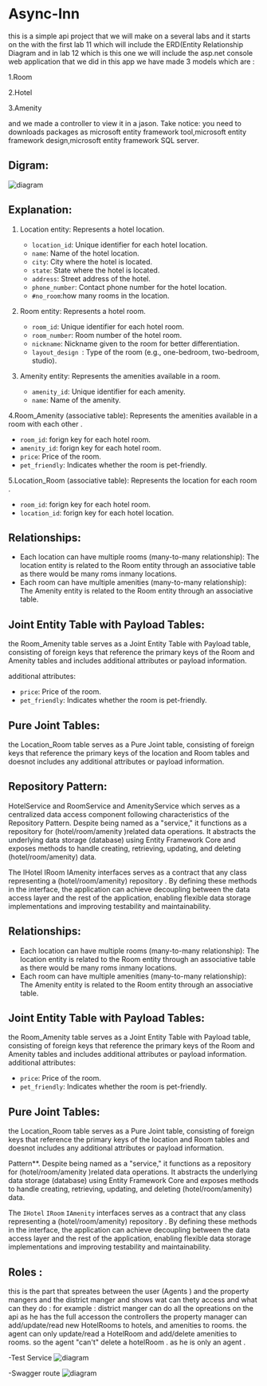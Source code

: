 # Async-Inn
this is a simple api project that we will make on a several labs and it starts on the with the first lab 11 which will include the ERD(Entity Relationship Diagram and in lab 12 which is this one we will include the asp.net console web application that we did 
in this app we have made 3 models which are :

1.Room

2.Hotel

3.Amenity

and we made a controller to view it in a jason.
Take notice:
you need to downloads packages as microsoft entity framework tool,microsoft entity framework design,microsoft entity framework SQL server.
## Digram:
![diagram](https://github.com/abdarahman-shaheen/Async-Inn-lab12/blob/master/async.png)


## Explanation:

1. Location entity: Represents a hotel location.
   - `location_id`: Unique identifier for each hotel location.
   - `name`: Name of the hotel location.
   - `city`: City where the hotel is located.
   - `state`: State where the hotel is located.
   - `address`: Street address of the hotel.
   - `phone_number`: Contact phone number for the hotel location.
   - `#no_room`:how many rooms in the location.

2. Room entity: Represents a hotel room.
   - `room_id`: Unique identifier for each hotel room.
   - `room_number`: Room number of the hotel room.
   - `nickname`: Nickname given to the room for better differentiation.
   - `layout_design `: Type of the room (e.g., one-bedroom, two-bedroom, studio).


3. Amenity entity: Represents the amenities available in a room.
   - `amenity_id`: Unique identifier for each amenity.
   - `name`: Name of the amenity.


4.Room_Amenity (associative table): Represents the amenities available in a room with each other .
 - `room_id`: forign key for each hotel room.
 - `amenity_id`: forign key for each hotel room.
 - `price`: Price of the room.
 - `pet_friendly`: Indicates whether the room is pet-friendly.
   
5.Location_Room (associative table): Represents the location for each room  .
 - `room_id`: forign key for each hotel room.
 - `location_id`: forign key for each hotel location.
## Relationships:
- Each location can have multiple rooms (many-to-many relationship): The location entity is related to the Room entity through an associative table as there would be many roms inmany locations.
- Each room can have multiple amenities (many-to-many relationship): The Amenity entity is related to the Room entity through an associative table.
##  Joint Entity Table with Payload Tables:
the Room_Amenity table serves as a Joint Entity Table with Payload table, consisting of foreign keys that reference the primary keys of the Room and Amenity tables and includes  additional attributes or payload information.

additional attributes:
   - `price`: Price of the room.
   - `pet_friendly`: Indicates whether the room is pet-friendly.
##  Pure Joint Tables:
the Location_Room table serves as a  Pure Joint table, consisting of foreign keys that reference the primary keys of the location  and Room tables and doesnot includes  any additional attributes or payload information.

## Repository Pattern:
HotelService and RoomService and AmenityService which serves as a centralized data access component following characteristics of the Repository Pattern. Despite being named as a "service," it functions as a repository for (hotel/room/amenity )related data operations. It abstracts the underlying data storage (database) using Entity Framework Core and exposes methods to handle creating, retrieving, updating, and deleting (hotel/room/amenity) data.

The IHotel IRoom IAmenity interfaces serves as a contract that any class representing a (hotel/room/amenity) repository . By defining these methods in the interface, the application can achieve decoupling between the data access layer and the rest of the application, enabling flexible data storage implementations and improving testability and maintainability.

## Relationships:
- Each location can have multiple rooms (many-to-many relationship): The location entity is related to the Room entity through an associative table as there would be many roms inmany locations.
- Each room can have multiple amenities (many-to-many relationship): The Amenity entity is related to the Room entity through an associative table.
##  Joint Entity Table with Payload Tables:
the Room_Amenity table serves as a Joint Entity Table with Payload table, consisting of foreign keys that reference the primary keys of the Room and Amenity tables and includes  additional attributes or payload information.
additional attributes:
   - `price`: Price of the room.
   - `pet_friendly`: Indicates whether the room is pet-friendly.
##  Pure Joint Tables:
the Location_Room table serves as a  Pure Joint table, consisting of foreign keys that reference the primary keys of the location  and Room tables and doesnot includes  any additional attributes or payload information.

Pattern**.
Despite being named as a "service," it functions as a repository for (hotel/room/amenity )related data operations. 
It abstracts the underlying data storage (database) using Entity Framework Core and exposes methods to handle creating, retrieving, updating, and deleting (hotel/room/amenity) data.

The `IHotel` `IRoom` `IAmenity` interfaces serves as a contract that any class representing a (hotel/room/amenity)   repository .
By defining these methods in the interface, the application can achieve decoupling between the data access layer and the rest of the application, enabling flexible data storage implementations and improving testability and maintainability.

## Roles :
this is the part that spreates between the user (Agents ) and the property mangers and the district manger and shows wat can thety access and what can they do :
for example : district manger can do all the opreations on the api as he has the full accesson the controllers
the property manager can add/update/read new HotelRooms to hotels, and amenities to rooms.
the  agent can only update/read a HotelRoom and add/delete amenities to rooms.
so the agent "can't" delete a hotelRoom . as he is only an agent . 

-Test Service 
![diagram](https://github.com/abdarahman-shaheen/Async-Inn-lab12/blob/master/TestDatabaseHotel.png)


-Swagger route 
![diagram](https://github.com/abdarahman-shaheen/Async-Inn-lab12/blob/master/swaggers.png)


